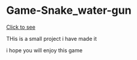 # Game-Snake_water-gun

<a href="https://www.gauravkesh.github.io/Game-Snake_water-gun">Click to see</a>


THis is a small project i have made it

i hope you will enjoy this game
